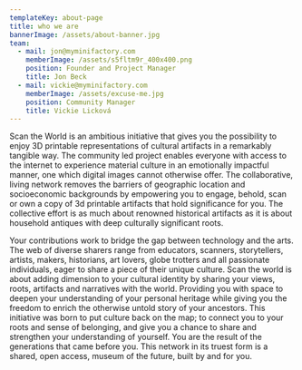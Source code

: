 ```yaml
---
templateKey: about-page
title: who we are
bannerImage: /assets/about-banner.jpg
team:
  - mail: jon@myminifactory.com
    memberImage: /assets/s5fltm9r_400x400.png
    position: Founder and Project Manager
    title: Jon Beck
  - mail: vickie@myminifactory.com
    memberImage: /assets/excuse-me.jpg
    position: Community Manager
    title: Vickie Licková
---
```

Scan the World is an ambitious initiative that gives you the possibility to
enjoy 3D printable representations of cultural artifacts in a remarkably
tangible way. The community led project enables everyone with access to the
internet to experience material culture in an emotionally impactful manner,
one which digital images cannot otherwise offer. The collaborative, living
network removes the barriers of geographic location and socioeconomic
backgrounds by empowering you to engage, behold, scan or own a copy of 3d
printable artifacts that hold significance for you. The collective effort is
as much about renowned historical artifacts as it is about household antiques
with deep culturally significant roots.


Your contributions work to bridge the gap between technology and the arts. The
web of diverse sharers range from educators, scanners, storytellers, artists,
makers, historians, art lovers, globe trotters and all passionate individuals,
eager to share a piece of their unique culture. Scan the world is about adding
dimension to your cultural identity by sharing your views, roots, artifacts
and narratives with the world. Providing you with space to deepen your
understanding of your personal heritage while giving you the freedom to enrich
the otherwise untold story of your ancestors. This initiative was born to put
culture back on the map; to connect you to your roots and sense of belonging,
and give you a chance to share and strengthen your understanding of yourself.
You are the result of the generations that came before you. This network in
its truest form is a shared, open access, museum of the future, built by and
for you.
